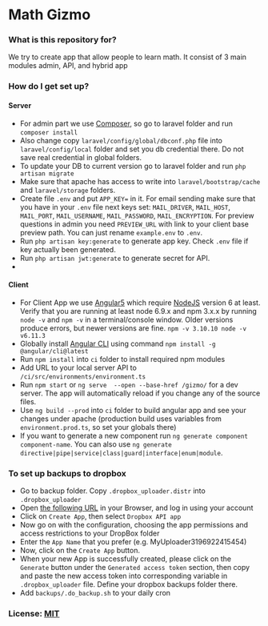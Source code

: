 # Math Gizmo

### What is this repository for?

We try to create app that allow people to learn math.
It consist of 3 main modules admin, API, and hybrid app

### How do I get set up?

#### Server
- For admin part we use [Composer](https://getcomposer.org/), so go to laravel folder and run `composer install`
- Also change copy `laravel/config/global/dbconf.php` file into `laravel/config/local` folder and set you db credential there. Do not save real credential in global folders. 
- To update your DB to current version go to laravel folder and run `php artisan migrate`
- Make sure that apache has access to write into `laravel/bootstrap/cache` and `laravel/storage` folders. 
- Create file `.env` and put `APP_KEY=` in it. For email sending make sure that you have in your `.env` file next keys set: `MAIL_DRIVER`, `MAIL_HOST`, `MAIL_PORT`, `MAIL_USERNAME`, `MAIL_PASSWORD`, `MAIL_ENCRYPTION`. For preview questions in admin you need `PREVIEW_URL` with link to your client base preview path. You can just rename `example.env` to `.env`.
- Run `php artisan key:generate` to generate app key. Check `.env` file if key actually been generated.
- Run `php artisan jwt:generate` to generate secret for API.
- 

#### Client
- For Client App we use [Angular5](https://angular.io/) which require [NodeJS](https://nodejs.org/) version 6 at least. Verify that you are running at least node 6.9.x and npm 3.x.x by running `node -v` and `npm -v` in a terminal/console window. Older versions produce errors, but newer versions are fine. 
`npm -v
3.10.10
node -v
v6.11.3`
- Globally install [Angular CLI](https://angular.io/guide/quickstart) using command `npm install -g @angular/cli@latest`
- Run `npm install` into `ci` folder to install required npm modules
- Add URL to your local server API to `/ci/src/environments/environment.ts` 
- Run `npm start` or `ng serve  --open --base-href /gizmo/` for a dev server. The app will automatically reload if you change any of the source files.
- Use `ng build --prod` into `ci` folder to build angular app and see your changes under apache (production build uses variables from `environment.prod.ts`, so set your globals there)
- If you want to generate a new component run `ng generate component component-name`. You can also use `ng generate directive|pipe|service|class|guard|interface|enum|module`.

### To set up backups to dropbox
- Go to backup folder. Copy `.dropbox_uploader.distr` into `.dropbox_uploader`
- Open [the following URL](https://www.dropbox.com/developers/apps) in your Browser, and log in using your account
- Click on `Create App`, then select `Dropbox API app`
- Now go on with the configuration, choosing the app permissions and access restrictions to your DropBox folder
- Enter the `App Name` that you prefer (e.g. MyUploader3196922415454)
- Now, click on the `Create App` button.
- When your new App is successfully created, please click on the `Generate` button under the `Generated access token` section, then copy and paste the new access token into corresponding variable in `.dropbox_uploader` file. Define your dropbox backups folder there.
- Add `backups/.do_backup.sh` to your daily cron

### License: [MIT](./LICENSE.MD)